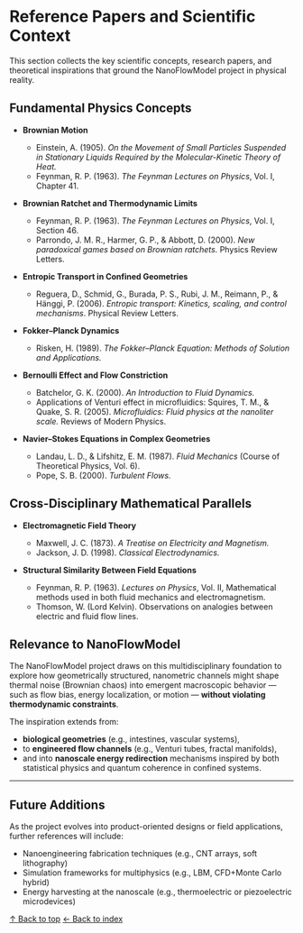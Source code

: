 # Reference Papers and Scientific Context

This section collects the key scientific concepts, research papers, and theoretical inspirations that ground the NanoFlowModel project in physical reality.

## Fundamental Physics Concepts

- **Brownian Motion**

  - Einstein, A. (1905). _On the Movement of Small Particles Suspended in Stationary Liquids Required by the Molecular-Kinetic Theory of Heat._
  - Feynman, R. P. (1963). _The Feynman Lectures on Physics_, Vol. I, Chapter 41.

- **Brownian Ratchet and Thermodynamic Limits**

  - Feynman, R. P. (1963). _The Feynman Lectures on Physics_, Vol. I, Section 46.
  - Parrondo, J. M. R., Harmer, G. P., & Abbott, D. (2000). _New paradoxical games based on Brownian ratchets._ Physics Review Letters.

- **Entropic Transport in Confined Geometries**

  - Reguera, D., Schmid, G., Burada, P. S., Rubi, J. M., Reimann, P., & Hänggi, P. (2006). _Entropic transport: Kinetics, scaling, and control mechanisms_. Physical Review Letters.

- **Fokker–Planck Dynamics**

  - Risken, H. (1989). _The Fokker–Planck Equation: Methods of Solution and Applications._

- **Bernoulli Effect and Flow Constriction**

  - Batchelor, G. K. (2000). _An Introduction to Fluid Dynamics._
  - Applications of Venturi effect in microfluidics: Squires, T. M., & Quake, S. R. (2005). _Microfluidics: Fluid physics at the nanoliter scale._ Reviews of Modern Physics.

- **Navier–Stokes Equations in Complex Geometries**
  - Landau, L. D., & Lifshitz, E. M. (1987). _Fluid Mechanics_ (Course of Theoretical Physics, Vol. 6).
  - Pope, S. B. (2000). _Turbulent Flows._

## Cross-Disciplinary Mathematical Parallels

- **Electromagnetic Field Theory**

  - Maxwell, J. C. (1873). _A Treatise on Electricity and Magnetism._
  - Jackson, J. D. (1998). _Classical Electrodynamics._

- **Structural Similarity Between Field Equations**
  - Feynman, R. P. (1963). _Lectures on Physics_, Vol. II, Mathematical methods used in both fluid mechanics and electromagnetism.
  - Thomson, W. (Lord Kelvin). Observations on analogies between electric and fluid flow lines.

## Relevance to NanoFlowModel

The NanoFlowModel project draws on this multidisciplinary foundation to explore how geometrically structured, nanometric channels might shape thermal noise (Brownian chaos) into emergent macroscopic behavior — such as flow bias, energy localization, or motion — **without violating thermodynamic constraints**.

The inspiration extends from:

- **biological geometries** (e.g., intestines, vascular systems),
- to **engineered flow channels** (e.g., Venturi tubes, fractal manifolds),
- and into **nanoscale energy redirection** mechanisms inspired by both statistical physics and quantum coherence in confined systems.

---

## Future Additions

As the project evolves into product-oriented designs or field applications, further references will include:

- Nanoengineering fabrication techniques (e.g., CNT arrays, soft lithography)
- Simulation frameworks for multiphysics (e.g., LBM, CFD+Monte Carlo hybrid)
- Energy harvesting at the nanoscale (e.g., thermoelectric or piezoelectric microdevices)

[↑ Back to top](#)
[← Back to index](../index.md)
